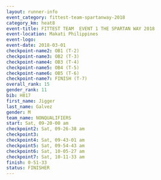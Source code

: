 ```yaml
---
layout: runner-info 
event_category: fittest-team-spartanway-2018 
category_km: heat8 
event-title: FITTEST TEAM  EVENT 1 THE SPARTAN WAY 2018 
event-location: Makati Philippines 
event-logo: 
event-date: 2018-03-01 
checkpoint-name2: OB1 (T-2) 
checkpoint-name3: OB2 (T-3) 
checkpoint-name4: OB3 (T-4) 
checkpoint-name5: OB4 (T-5) 
checkpoint-name6: OB5 (T-6) 
checkpoint-name7: FINISH (T-7) 
overall_rank: 15
gender_rank: 11
bib: H817
first_name: Jigger
last_name: Galvez
gender: M
team_name: NONQUALIFIERS
start: Sat, 09-20-00 am
checkpoint2: Sat, 09-26-38 am
checkpoint3: 
checkpoint4: Sat, 09-43-01 am
checkpoint5: Sat, 09-54-43 am
checkpoint6: Sat, 10-05-27 am
checkpoint7: Sat, 10-11-33 am
finish: 0-51-33
status: FINISHER
---
```

